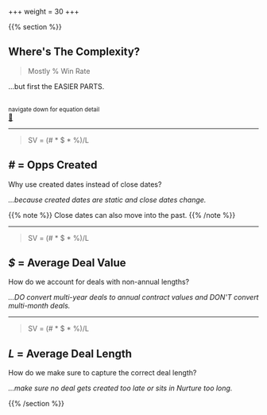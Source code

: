 +++
weight = 30
+++

{{% section %}}

## Where's The Complexity?

> Mostly % Win Rate

...but first the EASIER PARTS.

<br>
<small>
navigate down for equation detail
</small>
<br>
<a href="#" class="navigate-down">🔽</a>

---

> SV = (# * $ * %)/L

## *#* = Opps Created

Why use created dates instead of close dates?

<i>...because created dates are static and close dates change.</i>

{{% note %}}
Close dates can also move into the past.
{{% /note %}}

---

> SV = (# * $ * %)/L

## *$* = Average Deal Value

How do we account for deals with non-annual lengths?

<i>...DO convert multi-year deals to annual contract values and DON'T convert multi-month deals.</i>

---

> SV = (# * $ * %)/L

## *L* = Average Deal Length

How do we make sure to capture the correct deal length?

<i>...make sure no deal gets created too late or sits in Nurture too long.</i>

{{% /section %}}
